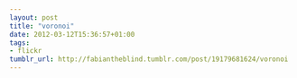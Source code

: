 ```yaml
---
layout: post
title: "voronoi"
date: 2012-03-12T15:36:57+01:00
tags:
- flickr
tumblr_url: http://fabiantheblind.tumblr.com/post/19179681624/voronoi
---
```

